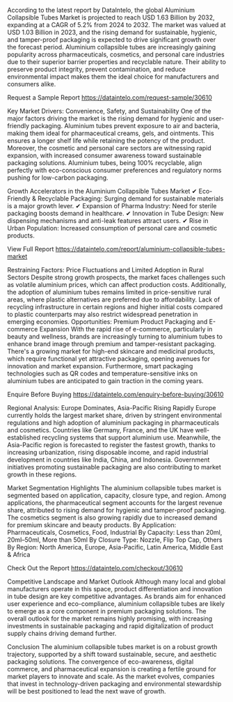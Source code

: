 According to the latest report by DataIntelo, the global Aluminium Collapsible Tubes Market is projected to reach USD 1.63 Billion by 2032, expanding at a CAGR of 5.2% from 2024 to 2032. The market was valued at USD 1.03 Billion in 2023, and the rising demand for sustainable, hygienic, and tamper-proof packaging is expected to drive significant growth over the forecast period.
Aluminium collapsible tubes are increasingly gaining popularity across pharmaceuticals, cosmetics, and personal care industries due to their superior barrier properties and recyclable nature. Their ability to preserve product integrity, prevent contamination, and reduce environmental impact makes them the ideal choice for manufacturers and consumers alike.

Request a Sample Report https://dataintelo.com/request-sample/30610

Key Market Drivers: Convenience, Safety, and Sustainability
One of the major factors driving the market is the rising demand for hygienic and user-friendly packaging. Aluminium tubes prevent exposure to air and bacteria, making them ideal for pharmaceutical creams, gels, and ointments. This ensures a longer shelf life while retaining the potency of the product.
Moreover, the cosmetic and personal care sectors are witnessing rapid expansion, with increased consumer awareness toward sustainable packaging solutions. Aluminium tubes, being 100% recyclable, align perfectly with eco-conscious consumer preferences and regulatory norms pushing for low-carbon packaging.

Growth Accelerators in the Aluminium Collapsible Tubes Market
✔ Eco-Friendly & Recyclable Packaging: Surging demand for sustainable materials is a major growth lever.
✔ Expansion of Pharma Industry: Need for sterile packaging boosts demand in healthcare.
✔ Innovation in Tube Design: New dispensing mechanisms and anti-leak features attract users.
✔ Rise in Urban Population: Increased consumption of personal care and cosmetic products.

View Full Report https://dataintelo.com/report/aluminium-collapsible-tubes-market

Restraining Factors: Price Fluctuations and Limited Adoption in Rural Sectors
Despite strong growth prospects, the market faces challenges such as volatile aluminium prices, which can affect production costs. Additionally, the adoption of aluminium tubes remains limited in price-sensitive rural areas, where plastic alternatives are preferred due to affordability.
Lack of recycling infrastructure in certain regions and higher initial costs compared to plastic counterparts may also restrict widespread penetration in emerging economies.
Opportunities: Premium Product Packaging and E-commerce Expansion
With the rapid rise of e-commerce, particularly in beauty and wellness, brands are increasingly turning to aluminium tubes to enhance brand image through premium and tamper-resistant packaging. There's a growing market for high-end skincare and medicinal products, which require functional yet attractive packaging, opening avenues for innovation and market expansion.
Furthermore, smart packaging technologies such as QR codes and temperature-sensitive inks on aluminium tubes are anticipated to gain traction in the coming years.

Enquire Before Buying https://dataintelo.com/enquiry-before-buying/30610

Regional Analysis: Europe Dominates, Asia-Pacific Rising Rapidly
Europe currently holds the largest market share, driven by stringent environmental regulations and high adoption of aluminium packaging in pharmaceuticals and cosmetics. Countries like Germany, France, and the UK have well-established recycling systems that support aluminium use.
Meanwhile, the Asia-Pacific region is forecasted to register the fastest growth, thanks to increasing urbanization, rising disposable income, and rapid industrial development in countries like India, China, and Indonesia. Government initiatives promoting sustainable packaging are also contributing to market growth in these regions.

Market Segmentation Highlights
The aluminium collapsible tubes market is segmented based on application, capacity, closure type, and region. Among applications, the pharmaceutical segment accounts for the largest revenue share, attributed to rising demand for hygienic and tamper-proof packaging. The cosmetics segment is also growing rapidly due to increased demand for premium skincare and beauty products.
By Application: Pharmaceuticals, Cosmetics, Food, Industrial
By Capacity: Less than 20ml, 20ml–50ml, More than 50ml
By Closure Type: Nozzle, Flip Top Cap, Others
By Region: North America, Europe, Asia-Pacific, Latin America, Middle East & Africa

Check Out the Report https://dataintelo.com/checkout/30610

Competitive Landscape and Market Outlook
Although many local and global manufacturers operate in this space, product differentiation and innovation in tube design are key competitive advantages. As brands aim for enhanced user experience and eco-compliance, aluminium collapsible tubes are likely to emerge as a core component in premium packaging solutions.
The overall outlook for the market remains highly promising, with increasing investments in sustainable packaging and rapid digitalization of product supply chains driving demand further.

Conclusion
The aluminium collapsible tubes market is on a robust growth trajectory, supported by a shift toward sustainable, secure, and aesthetic packaging solutions. The convergence of eco-awareness, digital commerce, and pharmaceutical expansion is creating a fertile ground for market players to innovate and scale.
As the market evolves, companies that invest in technology-driven packaging and environmental stewardship will be best positioned to lead the next wave of growth.

